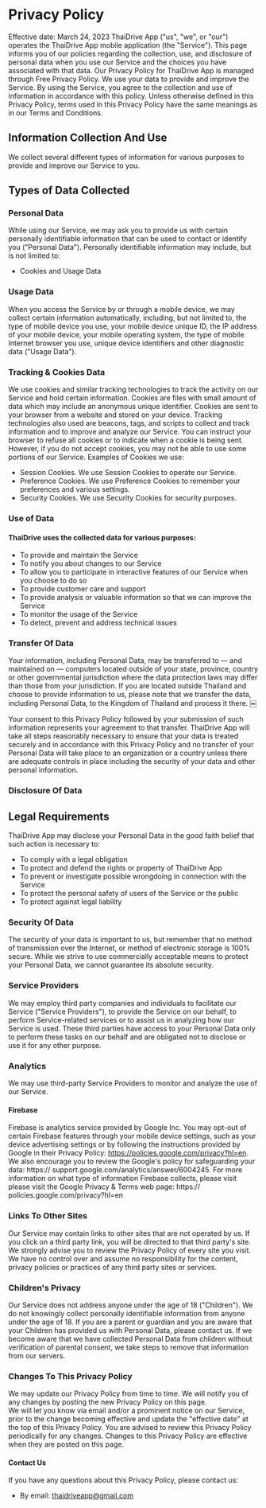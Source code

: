 # Privacy Policy 
Effective date: March 24, 2023
ThaiDrive App ("us", "we", or "our") operates the ThaiDrive App mobile application (the "Service"). This page informs you of our policies regarding the collection, use, and disclosure of personal data when you use our Service and the choices you have associated with that data. Our Privacy Policy for ThaiDrive App is managed through Free Privacy Policy. We use your data to provide and improve the Service. By using the Service, you agree to the collection and use of information in accordance with this policy. Unless otherwise defined in this Privacy Policy, terms used in this Privacy Policy have the same meanings as in our Terms and Conditions. 
## Information Collection And Use
We collect several different types of information for various purposes to provide and improve our Service to you.
## Types of Data Collected
### Personal Data
While using our Service, we may ask you to provide us with certain personally identifiable information that can be used to contact or identify you ("Personal Data"). Personally identifiable information may include, but is not limited to: 
* Cookies and Usage Data 
### Usage Data 
When you access the Service by or through a mobile device, we may collect certain information automatically, including, but not limited to, the type of mobile device you use, your mobile device unique ID, the IP address of your mobile device, your mobile operating system, the type of mobile Internet browser you use, unique device identifiers and other diagnostic data ("Usage Data").
### Tracking & Cookies Data
We use cookies and similar tracking technologies to track the activity on our Service and hold certain information. Cookies are files with small amount of data which may include an anonymous unique identifier. Cookies are sent to your browser from a website and stored on your device. Tracking technologies also used are beacons, tags, and scripts to collect and track information and to improve and analyze our Service. You can instruct your browser to refuse all cookies or to indicate when a cookie is being sent. However, if you do not accept cookies, you may not be able to use some portions of our Service. Examples of Cookies we use: 
* Session Cookies. We use Session Cookies to operate our Service. 
* Preference Cookies. We use Preference Cookies to remember your preferences and various settings. 
* Security Cookies. We use Security Cookies for security purposes. 
### Use of Data
#### ThaiDrive uses the collected data for various purposes: 
* To provide and maintain the Service 
* To notify you about changes to our Service 
* To allow you to participate in interactive features of our Service when you choose to do so 
* To provide customer care and support 
* To provide analysis or valuable information so that we can improve the Service 
* To monitor the usage of the Service 
* To detect, prevent and address technical issues
### Transfer Of Data
Your information, including Personal Data, may be transferred to — and maintained on — computers located outside of your state, province, country or other governmental jurisdiction where the data protection laws may differ than those from your jurisdiction. If you are located outside Thailand and choose to provide information to us, please note that we transfer the data, including Personal Data, to the Kingdom of Thailand and process it there. 
￼
 
Your consent to this Privacy Policy followed by your submission of such information represents your agreement to that transfer. ThaiDrive App will take all steps reasonably necessary to ensure that your data is treated securely and in accordance with this Privacy Policy and no transfer of your Personal Data will take place to an organization or a country unless there are adequate controls in place including the security of your data and other personal information. 
### Disclosure Of Data
## Legal Requirements
ThaiDrive App may disclose your Personal Data in the good faith belief that such action is necessary to: 
* To comply with a legal obligation 
* To protect and defend the rights or property of ThaiDrive App 
* To prevent or investigate possible wrongdoing in connection with the Service 
* To protect the personal safety of users of the Service or the public 
* To protect against legal liability
### Security Of Data 
The security of your data is important to us, but remember that no method of transmission over the Internet, or method of electronic storage is 100% secure. While we strive to use commercially acceptable means to protect your Personal Data, we cannot guarantee its absolute security. 
### Service Providers 
We may employ third party companies and individuals to facilitate our Service ("Service Providers"), to provide the Service on our behalf, to perform Service-related services or to assist us in analyzing how our Service is used. These third parties have access to your Personal Data only to perform these tasks on our behalf and are obligated not to disclose or use it for any other purpose.
### Analytics 
We may use third-party Service Providers to monitor and analyze the use of our Service. 
#### Firebase 
Firebase is analytics service provided by Google Inc. You may opt-out of certain Firebase features through your mobile device settings, such as your device advertising settings or by following the instructions provided by Google in their Privacy Policy: https://policies.google.com/privacy?hl=en. We also encourage you to review the Google's policy for safeguarding your data: https:// support.google.com/analytics/answer/6004245. For more information on what type of information Firebase collects, please visit please visit the Google Privacy & Terms web page: https:// policies.google.com/privacy?hl=en 
### Links To Other Sites 
Our Service may contain links to other sites that are not operated by us. If you click on a third party link, you will be directed to that third party's site. We strongly advise you to review the Privacy Policy of every site you visit. We have no control over and assume no responsibility for the content, privacy policies or practices of any third party sites or services. 
### Children's Privacy 
Our Service does not address anyone under the age of 18 ("Children"). We do not knowingly collect personally identifiable information from anyone under the age of 18. If you are a parent or guardian and you are aware that your Children has provided us with Personal Data, please contact us. If we become aware that we have collected Personal Data from children without verification of parental consent, we take steps to remove that information from our servers.
### Changes To This Privacy Policy
We may update our Privacy Policy from time to time. We will notify you of any changes by posting the new Privacy Policy on this page.  
We will let you know via email and/or a prominent notice on our Service, prior to the change becoming effective and update the "effective date" at the top of this Privacy Policy. You are advised to review this Privacy Policy periodically for any changes. Changes to this Privacy Policy are effective when they are posted on this page. 
#### Contact Us 
If you have any questions about this Privacy Policy, please contact us: 
* By email: 
thaidriveapp@gmail.com
 
